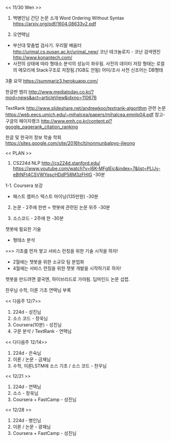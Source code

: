 << 11/30 Wen >>

1. 백병인님 간단 논문 소개
Word Ordering Without Syntax
https://arxiv.org/pdf/1604.08633v2.pdf

2. 오연택님
- 부산대 맞춤법 검사기. 우리말 배움터
http://urimal.cs.pusan.ac.kr/urimal_new/
코난 테크놀로지 - 코난 검색엔진
http://www.konantech.com/
- 사전의 상태에 따라 형태소 분석의 성능이 좌우됨.
사전의 데이터 저장 형태는 로컬의 메모리에 Stack구조로 저장됨.(1GB도 안됨)
어미/조사 사전
신조어는 DB형태

3줄 요약
https://summariz3.herokuapp.com/

한글판 썸리
http://www.mediatoday.co.kr/?mod=news&act=articleView&idxno=110676

TextRank
http://www.slideshare.net/andrewkoo/textrank-algorithm
관련 논문
https://web.eecs.umich.edu/~mihalcea/papers/mihalcea.emnlp04.pdf
참고-구글의 페이지랭크
http://www.emh.co.kr/content.pl?google_pagerank_citation_ranking

한글 및 한국어 정보 학술 학회
https://sites.google.com/site/2016hclt/nonmunbalpyo-iljeong

<< PLAN >>

1. CS224d NLP
http://cs224d.stanford.edu/
https://www.youtube.com/watch?v=l6K-MFgIEjc&index=7&list=PLlJy-eBtNFt4CSVWYqscHDdP58M3zFHIG
-30분

1-1. Coursera 보강
+ 패스트 캠퍼스 텍스트 마이닝(135만원)
-30분

2. 논문 - 2주에 한번
= 챗봇에 관련된 논문 위주
-30분

3. 소스코드 - 2주에 한
-30분

챗봇에 필요한 기술
- 형태소 분석

==> 기초를 먼저 쌓고 서비스 런칭을 위한 기술 시작을 하자!

- 2월에는 챗봇을 위한 소규모 팀 분업화
- 4월에는 서비스 런칭을 위한 챗봇 개발을 시작하기로 하자!

챗봇을 만드려면 결국엔, 하이브리드로 가야됨.
딥마인드 논문 섭렵.

찬우님 수학, 이론 기초
연택님 부록

<< 다음주 12/7>>
1. 224d - 성진님
2. 소스 코드 - 창욱님
3. Coursera(10분) - 성진님
4. 구문 분석 / TextRank - 연택님

<< 다다음주 12/14>>
1. 224d - 은숙님
2. 이론 / 논문 - 금재님
3. 수학, 이론LSTM에 소스 기초 / 소스 코드 - 찬우님

<< 12/21 >>
1. 224d - 연택님
2. 소스 - 창욱님
3. Coursera + FastCamp - 성진님

<< 12/28 >>
1. 224d - 병인님
2. 이론 / 논문 - 광재님
3. Coursera + FastCamp - 성진님
